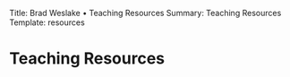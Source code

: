 Title: Brad Weslake &bull; Teaching Resources
Summary: Teaching Resources
Template: resources

# Teaching Resources